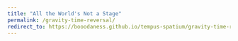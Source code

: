 ```yaml
---
title: "All the World's Not a Stage"
permalink: /gravity-time-reversal/
redirect_to: https://booodaness.github.io/tempus-spatium/gravity-time-reversal/
---
```

